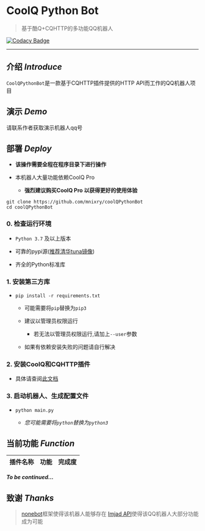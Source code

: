 # CoolQ Python Bot

> 基于酷Q+CQHTTP的多功能QQ机器人

[![Codacy Badge](https://api.codacy.com/project/badge/Grade/55fe934189a74bf392bfbb301dfc33d4)](https://www.codacy.com/manual/mnixry/coolQPythonBot?utm_source=github.com&amp;utm_medium=referral&amp;utm_content=mnixry/coolQPythonBot&amp;utm_campaign=Badge_Grade)

---

## **介绍**  *Introduce*

`CoolQPythonBot`是一款基于CQHTTP插件提供的HTTP API而工作的QQ机器人项目

## **演示** *Demo*

请联系作者获取演示机器人qq号

## **部署** *Deploy*

- **该操作需要全程在程序目录下进行操作**

- 本机器人大量功能依赖CoolQ Pro
  - **强烈建议购买CoolQ Pro 以获得更好的使用体验**

```shell
git clone https://github.com/mnixry/coolQPythonBot
cd coolQPythonBot
```

### 0. 检查运行环境

- `Python 3.7` 及以上版本

- 可靠的pypi源([推荐清华tuna镜像](https://mirror.tuna.tsinghua.edu.cn/help/pypi/))

- 齐全的Python标准库

### 1. 安装第三方库

- `pip install -r requirements.txt`
  - 可能需要将`pip`替换为`pip3`

  - 建议以管理员权限运行
    - 若无法以管理员权限运行,请加上`--user`参数

  - 如果有依赖安装失败的问题请自行解决

### 2. 安装CoolQ和CQHTTP插件

- 具体请查阅[此文档](https://nonebot.cqp.moe/guide/)

### 3. 启动机器人、生成配置文件

- `python main.py`

  - *您可能需要将`python`替换为`python3`*

## **当前功能** *Function*

| 插件名称 | 功能 | 完成度 |
| -------- | ---- | ------ |

***To be continued…***

## **致谢** *Thanks*

>[nonebot](https://nonebot.cqp.moe)框架使得该机器人能够存在
>[Imjad API](https://api.imjad.cn)使得该QQ机器人大部分功能成为可能
